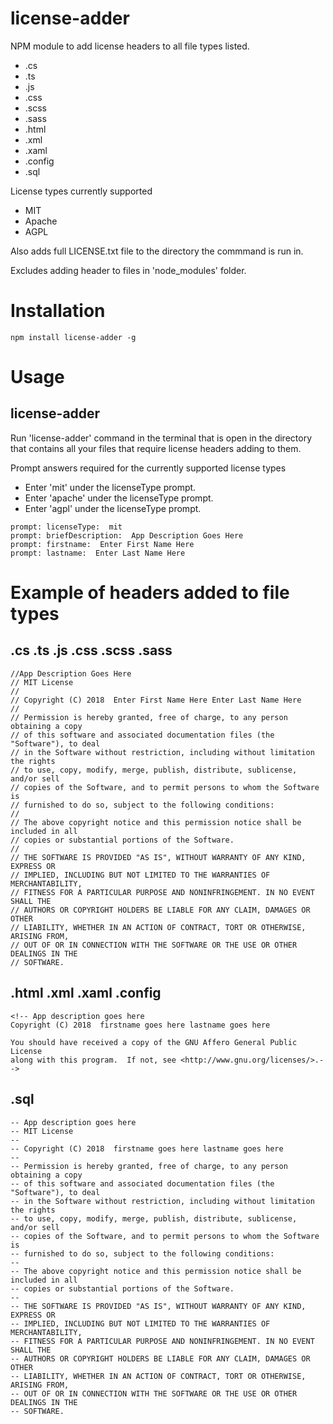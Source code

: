 # license-adder

NPM module to add license headers to all file types listed.

+ .cs
+ .ts
+ .js
+ .css
+ .scss
+ .sass
+ .html
+ .xml
+ .xaml
+ .config
+ .sql

License types currently supported

+ MIT
+ Apache
+ AGPL

Also adds full LICENSE.txt file to the directory the commmand is run in.

Excludes adding header to files in 'node_modules' folder.


# Installation

`npm install license-adder -g`

# Usage

## license-adder

Run 'license-adder' command in the terminal that is open in the directory that contains all your files that require license headers adding to them.

Prompt answers required for the currently supported license types

+ Enter 'mit' under the licenseType prompt.
+ Enter 'apache' under the licenseType prompt.
+ Enter 'agpl' under the licenseType prompt.

```
prompt: licenseType:  mit
prompt: briefDescription:  App Description Goes Here
prompt: firstname:  Enter First Name Here
prompt: lastname:  Enter Last Name Here
```

# Example of headers added to file types

## .cs .ts .js .css .scss .sass
```
//App Description Goes Here
// MIT License
//
// Copyright (C) 2018  Enter First Name Here Enter Last Name Here
//
// Permission is hereby granted, free of charge, to any person obtaining a copy
// of this software and associated documentation files (the "Software"), to deal
// in the Software without restriction, including without limitation the rights
// to use, copy, modify, merge, publish, distribute, sublicense, and/or sell
// copies of the Software, and to permit persons to whom the Software is
// furnished to do so, subject to the following conditions:
// 
// The above copyright notice and this permission notice shall be included in all
// copies or substantial portions of the Software.
// 
// THE SOFTWARE IS PROVIDED "AS IS", WITHOUT WARRANTY OF ANY KIND, EXPRESS OR
// IMPLIED, INCLUDING BUT NOT LIMITED TO THE WARRANTIES OF MERCHANTABILITY,
// FITNESS FOR A PARTICULAR PURPOSE AND NONINFRINGEMENT. IN NO EVENT SHALL THE
// AUTHORS OR COPYRIGHT HOLDERS BE LIABLE FOR ANY CLAIM, DAMAGES OR OTHER
// LIABILITY, WHETHER IN AN ACTION OF CONTRACT, TORT OR OTHERWISE, ARISING FROM,
// OUT OF OR IN CONNECTION WITH THE SOFTWARE OR THE USE OR OTHER DEALINGS IN THE
// SOFTWARE.
```
## .html .xml .xaml .config
```
<!-- App description goes here
Copyright (C) 2018  firstname goes here lastname goes here

You should have received a copy of the GNU Affero General Public License
along with this program.  If not, see <http://www.gnu.org/licenses/>.-->
```
## .sql
```
-- App description goes here
-- MIT License
-- 
-- Copyright (C) 2018  firstname goes here lastname goes here
--
-- Permission is hereby granted, free of charge, to any person obtaining a copy
-- of this software and associated documentation files (the "Software"), to deal
-- in the Software without restriction, including without limitation the rights
-- to use, copy, modify, merge, publish, distribute, sublicense, and/or sell
-- copies of the Software, and to permit persons to whom the Software is
-- furnished to do so, subject to the following conditions:
-- 
-- The above copyright notice and this permission notice shall be included in all
-- copies or substantial portions of the Software.
-- 
-- THE SOFTWARE IS PROVIDED "AS IS", WITHOUT WARRANTY OF ANY KIND, EXPRESS OR
-- IMPLIED, INCLUDING BUT NOT LIMITED TO THE WARRANTIES OF MERCHANTABILITY,
-- FITNESS FOR A PARTICULAR PURPOSE AND NONINFRINGEMENT. IN NO EVENT SHALL THE
-- AUTHORS OR COPYRIGHT HOLDERS BE LIABLE FOR ANY CLAIM, DAMAGES OR OTHER
-- LIABILITY, WHETHER IN AN ACTION OF CONTRACT, TORT OR OTHERWISE, ARISING FROM,
-- OUT OF OR IN CONNECTION WITH THE SOFTWARE OR THE USE OR OTHER DEALINGS IN THE
-- SOFTWARE.
```







